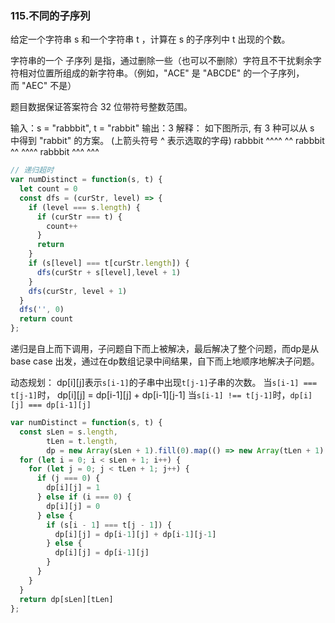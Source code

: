 ### 115.不同的子序列
给定一个字符串 s 和一个字符串 t ，计算在 s 的子序列中 t 出现的个数。

字符串的一个 子序列 是指，通过删除一些（也可以不删除）字符且不干扰剩余字符相对位置所组成的新字符串。（例如，"ACE" 是 "ABCDE" 的一个子序列，而 "AEC" 不是）

题目数据保证答案符合 32 位带符号整数范围。

输入：s = "rabbbit", t = "rabbit"
输出：3
解释：
如下图所示, 有 3 种可以从 s 中得到 "rabbit" 的方案。
(上箭头符号 ^ 表示选取的字母)
rabbbit
^^^^ ^^
rabbbit
^^ ^^^^
rabbbit
^^^ ^^^

```js
// 递归超时
var numDistinct = function(s, t) {
  let count = 0
  const dfs = (curStr, level) => {
    if (level === s.length) {
      if (curStr === t) {
        count++
      }
      return
    }
    if (s[level] === t[curStr.length]) {
      dfs(curStr + s[level],level + 1)
    }
    dfs(curStr, level + 1)
  }
  dfs('', 0)
  return count
};
```

递归是自上而下调用，子问题自下而上被解决，最后解决了整个问题，而dp是从base case 出发，通过在dp数组记录中间结果，自下而上地顺序地解决子问题。

动态规划：
dp[i][j]表示`s[i-1]`的子串中出现`t[j-1]`子串的次数。
当`s[i-1] === t[j-1]`时， dp[i][j] = dp[i-1][j] + dp[i-1][j-1]
当`s[i-1] !== t[j-1]`时，`dp[i][j] === dp[i-1][j]`
```js
var numDistinct = function(s, t) {
  const sLen = s.length,
        tLen = t.length,
        dp = new Array(sLen + 1).fill(0).map(() => new Array(tLen + 1).fill(0))
  for (let i = 0; i < sLen + 1; i++) {
    for (let j = 0; j < tLen + 1; j++) {
      if (j === 0) {
        dp[i][j] = 1
      } else if (i === 0) {
        dp[i][j] = 0
      } else {
        if (s[i - 1] === t[j - 1]) {
          dp[i][j] = dp[i-1][j] + dp[i-1][j-1]
        } else {
          dp[i][j] = dp[i-1][j]
        }
      }
    }
  }
  return dp[sLen][tLen]
};
```